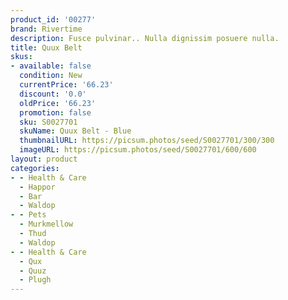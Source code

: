 ```yaml
---
product_id: '00277'
brand: Rivertime
description: Fusce pulvinar.. Nulla dignissim posuere nulla.
title: Quux Belt
skus:
- available: false
  condition: New
  currentPrice: '66.23'
  discount: '0.0'
  oldPrice: '66.23'
  promotion: false
  sku: S0027701
  skuName: Quux Belt - Blue
  thumbnailURL: https://picsum.photos/seed/S0027701/300/300
  imageURL: https://picsum.photos/seed/S0027701/600/600
layout: product
categories:
- - Health & Care
  - Happor
  - Bar
  - Waldop
- - Pets
  - Murkmellow
  - Thud
  - Waldop
- - Health & Care
  - Qux
  - Quuz
  - Plugh
---
```

